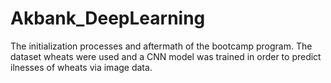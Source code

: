 # Akbank_DeepLearning
The initialization processes and aftermath of the bootcamp program. The dataset wheats were used and a CNN model was trained in order to predict ilnesses of wheats via image data.
